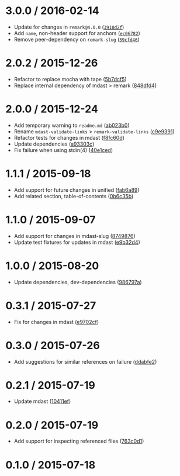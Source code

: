 <!--remark setext-->

<!--lint disable no-multiple-toplevel-headings-->

3.0.0 / 2016-02-14
==================

*   Update for changes in `remark@4.0.0` ([`3910d2f`](https://github.com/wooorm/remark-validate-links/commit/3910d2f))
*   Add `name`, non-header support for anchors ([`ec06782`](https://github.com/wooorm/remark-validate-links/commit/ec06782))
*   Remove peer-dependency on `remark-slug` ([`39cfd46`](https://github.com/wooorm/remark-validate-links/commit/39cfd46))

2.0.2 / 2015-12-26
==================

*   Refactor to replace mocha with tape ([5b7dcf5](https://github.com/wooorm/remark-validate-links/commit/5b7dcf5))
*   Replace internal dependency of mdast > remark ([848dfd4](https://github.com/wooorm/remark-validate-links/commit/848dfd4))

2.0.0 / 2015-12-24
==================

*   Add temporary warning to `readme.md` ([ab023b0](https://github.com/wooorm/remark-validate-links/commit/ab023b0))
*   Rename `mdast-validate-links` > `remark-validate-links` ([c9e9391](https://github.com/wooorm/remark-validate-links/commit/c9e9391))
*   Refactor tests for changes in mdast ([f8fc60d](https://github.com/wooorm/remark-validate-links/commit/f8fc60d))
*   Update dependencies ([a93303c](https://github.com/wooorm/remark-validate-links/commit/a93303c))
*   Fix failure when using stdin(4) ([40e1ced](https://github.com/wooorm/remark-validate-links/commit/40e1ced))

1.1.1 / 2015-09-18
==================

*   Add support for future changes in unified ([fab6a89](https://github.com/wooorm/remark-validate-links/commit/fab6a89))
*   Add related section, table-of-contents ([0b6c35b](https://github.com/wooorm/remark-validate-links/commit/0b6c35b))

1.1.0 / 2015-09-07
==================

*   Add support for changes in mdast-slug ([8749876](https://github.com/wooorm/remark-validate-links/commit/8749876))
*   Update test fixtures for updates in mdast ([e9b32d4](https://github.com/wooorm/remark-validate-links/commit/e9b32d4))

1.0.0 / 2015-08-20
==================

*   Update dependencies, dev-dependencies ([986797a](https://github.com/wooorm/remark-validate-links/commit/986797a))

0.3.1 / 2015-07-27
==================

*   Fix for changes in mdast ([e9702cf](https://github.com/wooorm/remark-validate-links/commit/e9702cf))

0.3.0 / 2015-07-26
==================

*   Add suggestions for similar references on failure ([ddabfe2](https://github.com/wooorm/remark-validate-links/commit/ddabfe2))

0.2.1 / 2015-07-19
==================

*   Update mdast ([10411ef](https://github.com/wooorm/remark-validate-links/commit/10411ef))

0.2.0 / 2015-07-19
==================

*   Add support for inspecting referenced files ([763c0d1](https://github.com/wooorm/remark-validate-links/commit/763c0d1))

0.1.0 / 2015-07-18
==================
